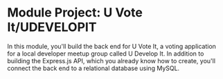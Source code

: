 # Module Project: U Vote It/UDEVELOPIT
In this module, you'll build the back end for U Vote It, a voting application for a local developer meetup group called U Develop It. In addition to building the Express.js API, which you already know how to create, you'll connect the back end to a relational database using MySQL.
